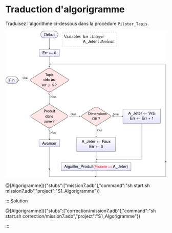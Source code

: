 # Traduction d'algorigramme

Traduisez l'algorithme ci-dessous dans la procédure `Piloter_Tapis`.


![algo_complet](/ressources/S1/Algorigramme/algo_complet.png)


@[Algorigramme]({"stubs":["mission7.adb"],"command":"sh start.sh mission7.adb","project":"S1_Algorigramme"})

::: Solution

@[Algorigramme]({"stubs":["correction/mission7.adb"],"command":"sh start.sh correction/mission7.adb","project":"S1_Algorigramme"})

:::
